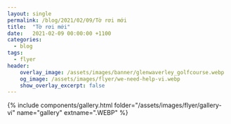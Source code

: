 ```yaml
---
layout: single
permalink: /blog/2021/02/09/Tờ rơi mới
title:  "Tờ rơi mới"
date:   2021-02-09 00:00:00 +1100
categories:
  - blog
tags:
  - flyer
header:
    overlay_image: /assets/images/banner/glenwaverley_golfcourse.webp
    og_image: /assets/images/flyer/we-need-help-vi.webp
    show_overlay_excerpt: false
---
```


{% include components/gallery.html folder="/assets/images/flyer/gallery-vi" name="gallery" extname=".WEBP" %}
